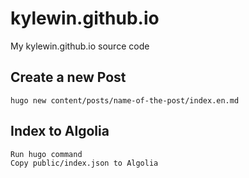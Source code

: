 # kylewin.github.io

My kylewin.github.io source code

## Create a new Post

```
hugo new content/posts/name-of-the-post/index.en.md
```

## Index to Algolia

```
Run hugo command
Copy public/index.json to Algolia
```
